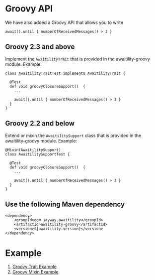# Groovy API #

We have also added a Groovy API that allows you to write

```
await().until { numberOfReceivedMessages() > 3 }
```

## Groovy 2.3 and above ##
Implement the `AwaitilityTrait` that is provided in the awaitility-groovy module. Example:

```
class AwaitilityTraitTest implements AwaitilityTrait {

  @Test
  def void groovyClosureSupport()  {
    ... 

    await().until { numberOfReceivedMessages() > 3 }
  }
}
```

## Groovy 2.2 and below ##
Extend or mixin the `AwaitilitySupport` class that is provided in the awaitility-groovy module. Example:

```
@Mixin(AwaitilitySupport)
class AwaitilitySupportTest {

  @Test
  def void groovyClosureSupport()  {
    ... 

    await().until { numberOfReceivedMessages() > 3 }
  }
}
```

## Use the following Maven dependency ##

```
<dependency>
    <groupId>com.jayway.awaitility</groupId>
    <artifactId>awaitility-groovy</artifactId>
    <version>${awaitility.version}</version>
</dependency>
```

# Example #
  1. [Groovy Trait Example](https://github.com/jayway/awaitility/blob/master/awaitility-groovy/src/test/groovy/com/jayway/awaitility/groovy/AwaitilityTraitTest.groovy)
  1. [Groovy Mixin Example](http://github.com/jayway/awaitility/blob/master/awaitility-groovy/src/test/groovy/com/jayway/awaitility/groovy/AwaitilitySupportTest.groovy)